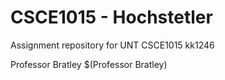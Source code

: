 # CSCE1015 - Hochstetler
Assignment repository for UNT CSCE1015
kk1246

Professor Bratley
$(Professor Bratley)
